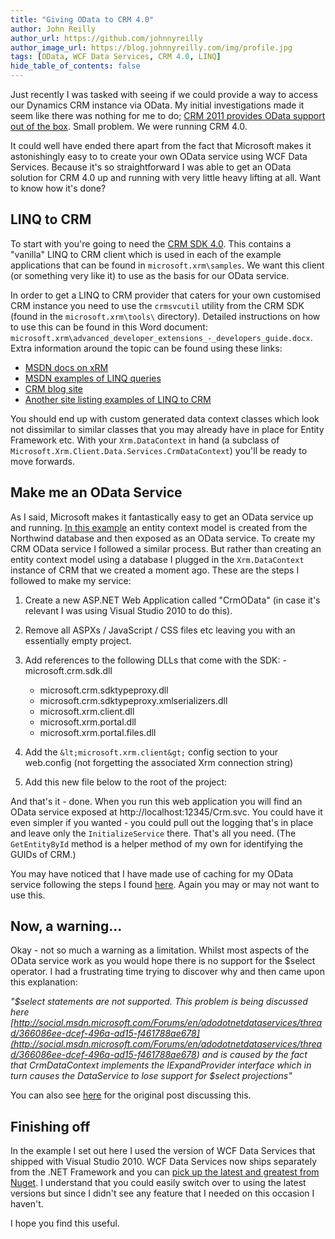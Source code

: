 ```yaml
---
title: "Giving OData to CRM 4.0"
author: John Reilly
author_url: https://github.com/johnnyreilly
author_image_url: https://blog.johnnyreilly.com/img/profile.jpg
tags: [OData, WCF Data Services, CRM 4.0, LINQ]
hide_table_of_contents: false
---
```

Just recently I was tasked with seeing if we could provide a way to access our Dynamics CRM instance via OData. My initial investigations made it seem like there was nothing for me to do; [CRM 2011 provides OData support out of the box](<http://msdn.microsoft.com/en-us/library/gg309461.aspx>). Small problem. We were running CRM 4.0.

 It could well have ended there apart from the fact that Microsoft makes it astonishingly easy to to create your own OData service using WCF Data Services. Because it's so straightforward I was able to get an OData solution for CRM 4.0 up and running with very little heavy lifting at all. Want to know how it's done?

## LINQ to CRM

To start with you're going to need the [CRM SDK 4.0](<http://www.microsoft.com/en-us/download/details.aspx?id=38>). This contains a "vanilla" LINQ to CRM client which is used in each of the example applications that can be found in `microsoft.xrm\samples`. We want this client (or something very like it) to use as the basis for our OData service.

In order to get a LINQ to CRM provider that caters for your own customised CRM instance you need to use the `crmsvcutil` utility from the CRM SDK (found in the `microsoft.xrm\tools\` directory). Detailed instructions on how to use this can be found in this Word document: `microsoft.xrm\advanced_developer_extensions_-_developers_guide.docx`. Extra information around the topic can be found using these links:

- [MSDN docs on xRM](<http://msdn.microsoft.com/en-us/library/ff681559>)
- [MSDN examples of LINQ queries](<http://msdn.microsoft.com/en-us/library/ff681573>)
- [CRM blog site](<http://www.dynamicscrmtrickbag.com/>)
- [Another site listing examples of LINQ to CRM](<http://community.adxstudio.com/products/adxstudio-portals/developers-guide/archive/linq-to-crm-22/>)

<!-- -->

You should end up with custom generated data context classes which look not dissimilar to similar classes that you may already have in place for Entity Framework etc. With your `Xrm.DataContext` in hand (a subclass of `Microsoft.Xrm.Client.Data.Services.CrmDataContext`) you'll be ready to move forwards.

## Make me an OData Service

As I said, Microsoft makes it fantastically easy to get an OData service up and running. [In this example](<http://msdn.microsoft.com/en-US/library/dd728275>) an entity context model is created from the Northwind database and then exposed as an OData service. To create my CRM OData service I followed a similar process. But rather than creating an entity context model using a database I plugged in the `Xrm.DataContext` instance of CRM that we created a moment ago. These are the steps I followed to make my service:

1. Create a new ASP.NET Web Application called "CrmOData" (in case it's relevant I was using Visual Studio 2010 to do this).
2. Remove all ASPXs / JavaScript / CSS files etc leaving you with an essentially empty project.
3. Add references to the following DLLs that come with the SDK: - microsoft.crm.sdk.dll
    - microsoft.crm.sdktypeproxy.dll
    - microsoft.crm.sdktypeproxy.xmlserializers.dll
    - microsoft.xrm.client.dll
    - microsoft.xrm.portal.dll
    - microsoft.xrm.portal.files.dll

    <!-- -->

4. Add the `&lt;microsoft.xrm.client&gt;` config section to your web.config (not forgetting the associated Xrm connection string)
5. Add this new file below to the root of the project:

<!-- -->

<script src="https://gist.github.com/3765280.js?file=Crm.svc.cs"></script>

And that's it - done. When you run this web application you will find an OData service exposed at http://localhost:12345/Crm.svc. You could have it even simpler if you wanted - you could pull out the logging that's in place and leave only the `InitializeService` there. That's all you need. (The `GetEntityById` method is a helper method of my own for identifying the GUIDs of CRM.)

You may have noticed that I have made use of caching for my OData service following the steps I found [here](<http://blogs.msdn.com/b/peter_qian/archive/2010/11/17/using-asp-net-output-caching-with-wcf-data-services.aspx>). Again you may or may not want to use this.

## Now, a warning...

Okay - not so much a warning as a limitation. Whilst most aspects of the OData service work as you would hope there is no support for the $select operator. I had a frustrating time trying to discover why and then came upon this explanation:

*"$select statements are not supported. This problem is being discussed here [http://social.msdn.microsoft.com/Forums/en/adodotnetdataservices/thread/366086ee-dcef-496a-ad15-f461788ae678](<http://social.msdn.microsoft.com/Forums/en/adodotnetdataservices/thread/366086ee-dcef-496a-ad15-f461788ae678>) and is caused by the fact that CrmDataContext implements the IExpandProvider interface which in turn causes the DataService to lose support for $select projections"*

You can also see [here](<http://social.microsoft.com/Forums/en/crmdevelopment/thread/31daedb4-3d75-483a-8d7f-269af3375d74>) for the original post discussing this.

## Finishing off

In the example I set out here I used the version of WCF Data Services that shipped with Visual Studio 2010. WCF Data Services now ships separately from the .NET Framework and you can [pick up the latest and greatest from Nuget](<http://nuget.org/packages?q=wcf+data+services>). I understand that you could easily switch over to using the latest versions but since I didn't see any feature that I needed on this occasion I haven't.

I hope you find this useful.


